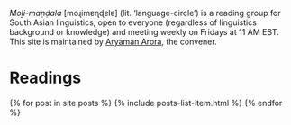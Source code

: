 ---
---

*Moḻi-maṇḍala* [moɻimɐɳɖɐlɐ] (lit. ‘language-circle’) is a reading group for South Asian linguistics, open to everyone (regardless of linguistics background or knowledge) and meeting weekly on Fridays at 11 AM EST. This site is maintained by [Aryaman Arora](http://aryamanarora.github.io/), the convener.

# Readings

{% for post in site.posts %}
{% include posts-list-item.html %}
{% endfor %}